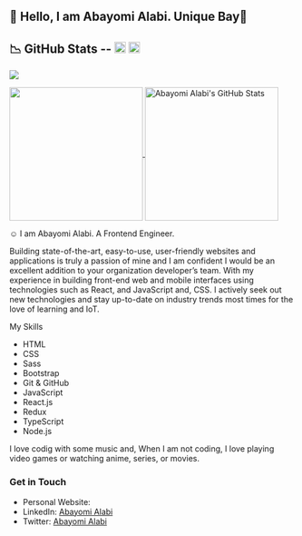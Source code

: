 ## 👋 Hello, I am Abayomi Alabi. Unique Bay🌹

##	&#x1F4C9; GitHub Stats -- [<img src='https://cdn.jsdelivr.net/npm/simple-icons@3.0.1/icons/linkedin.svg' alt='linkedin' height='20'>](https://www.linkedin.com/in/abayomi-alabi-ba667b12a)  [<img src='https://cdn.jsdelivr.net/npm/simple-icons@3.0.1/icons/twitter.svg' alt='twitter' height='20'>](https://twitter.com/unique_Abayomi?s=09)

![](https://visitor-badge.laobi.icu/badge?page_id=UniqueBay)

<a href="https://github.com/UniqueBay/UniqueBay">
  <img height="235px" align="center" src="https://github-readme-stats.vercel.app/api/top-langs/?username=UniqueBay&hide=java&title_color=ffffff&text_color=c9cacc&icon_color=2bbc8a&bg_color=1d1f21" />
</a>
<a href="https://github.com/UniqueBay/UniqueBay">
  <img height="235px" align="center" src="https://github-readme-stats.vercel.app/api?username=UniqueBay&show_icons=true&line_height=27&count_private=true&title_color=ffffff&text_color=c9cacc&icon_color=2bbc8a&bg_color=1d1f21" alt="Abayomi Alabi's GitHub Stats" />
</a> 

&#x263A; I am Abayomi Alabi. A Frontend Engineer.

Building state-of-the-art, easy-to-use,  user-friendly websites and applications is truly a  passion of mine and I am confident I would be an excellent addition to your organization developer’s team. With my experience in building front-end web and mobile interfaces using technologies such as React, and JavaScript and, CSS. I actively seek out new technologies and stay up-to-date on industry trends most times for the love of learning and IoT.


My Skills
- HTML
- CSS
- Sass
- Bootstrap
- Git & GitHub
- JavaScript
- React.js
- Redux
- TypeScript
- Node.js

I love codig with some music and, When I am not coding, I love playing video games or watching anime, series, or movies.

### Get in Touch
* Personal Website: []()
* LinkedIn: [Abayomi Alabi](https://www.linkedin.com/in/abayomi-alabi-ba667b12a)
* Twitter: [Abayomi Alabi](https://twitter.com/unique_Abayomi?s=09)
